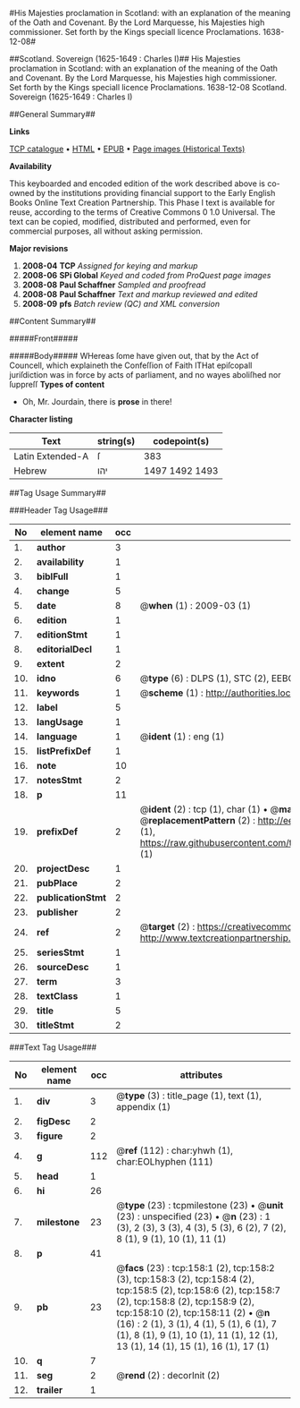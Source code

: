 #His Majesties proclamation in Scotland: with an explanation of the meaning of the Oath and Covenant. By the Lord Marquesse, his Majesties high commissioner. Set forth by the Kings speciall licence Proclamations. 1638-12-08#

##Scotland. Sovereign (1625-1649 : Charles I)##
His Majesties proclamation in Scotland: with an explanation of the meaning of the Oath and Covenant. By the Lord Marquesse, his Majesties high commissioner. Set forth by the Kings speciall licence
Proclamations. 1638-12-08
Scotland. Sovereign (1625-1649 : Charles I)

##General Summary##

**Links**

[TCP catalogue](http://www.ota.ox.ac.uk/tcp/)  • 
[HTML](http://tei.it.ox.ac.uk/tcp/Texts-HTML/free/A68/A68712.html)  • 
[EPUB](http://tei.it.ox.ac.uk/tcp/Texts-EPUB/free/A68/A68712.epub) • 
[Page images (Historical Texts)](https://data.historicaltexts.jisc.ac.uk/view?pubId=eebo-99835925e&pageId=eebo-99835925e-158-1)

**Availability**

This keyboarded and encoded edition of the
	       work described above is co-owned by the institutions
	       providing financial support to the Early English Books
	       Online Text Creation Partnership. This Phase I text is
	       available for reuse, according to the terms of Creative
	       Commons 0 1.0 Universal. The text can be copied,
	       modified, distributed and performed, even for
	       commercial purposes, all without asking permission.

**Major revisions**

1. __2008-04__ __TCP__ *Assigned for keying and markup*
1. __2008-06__ __SPi Global__ *Keyed and coded from ProQuest page images*
1. __2008-08__ __Paul Schaffner__ *Sampled and proofread*
1. __2008-08__ __Paul Schaffner__ *Text and markup reviewed and edited*
1. __2008-09__ __pfs__ *Batch review (QC) and XML conversion*

##Content Summary##

#####Front#####

#####Body#####
WHereas ſome have given out, that by the Act of Councell, which explaineth the Confeſſion of Faith lTHat epiſcopall juriſdiction was in force by acts of parliament, and no wayes aboliſhed nor ſuppreſſ
**Types of content**

  * Oh, Mr. Jourdain, there is **prose** in there!

**Character listing**


|Text|string(s)|codepoint(s)|
|---|---|---|
|Latin Extended-A|ſ|383|
|Hebrew|יהו|1497 1492 1493|

##Tag Usage Summary##

###Header Tag Usage###

|No|element name|occ|attributes|
|---|---|---|---|
|1.|__author__|3||
|2.|__availability__|1||
|3.|__biblFull__|1||
|4.|__change__|5||
|5.|__date__|8| @__when__ (1) : 2009-03 (1)|
|6.|__edition__|1||
|7.|__editionStmt__|1||
|8.|__editorialDecl__|1||
|9.|__extent__|2||
|10.|__idno__|6| @__type__ (6) : DLPS (1), STC (2), EEBO-CITATION (1), PROQUEST (1), VID (1)|
|11.|__keywords__|1| @__scheme__ (1) : http://authorities.loc.gov/ (1)|
|12.|__label__|5||
|13.|__langUsage__|1||
|14.|__language__|1| @__ident__ (1) : eng (1)|
|15.|__listPrefixDef__|1||
|16.|__note__|10||
|17.|__notesStmt__|2||
|18.|__p__|11||
|19.|__prefixDef__|2| @__ident__ (2) : tcp (1), char (1)  •  @__matchPattern__ (2) : ([0-9\-]+):([0-9IVX]+) (1), (.+) (1)  •  @__replacementPattern__ (2) : http://eebo.chadwyck.com/downloadtiff?vid=$1&page=$2 (1), https://raw.githubusercontent.com/textcreationpartnership/Texts/master/tcpchars.xml#$1 (1)|
|20.|__projectDesc__|1||
|21.|__pubPlace__|2||
|22.|__publicationStmt__|2||
|23.|__publisher__|2||
|24.|__ref__|2| @__target__ (2) : https://creativecommons.org/publicdomain/zero/1.0/ (1), http://www.textcreationpartnership.org/docs/. (1)|
|25.|__seriesStmt__|1||
|26.|__sourceDesc__|1||
|27.|__term__|3||
|28.|__textClass__|1||
|29.|__title__|5||
|30.|__titleStmt__|2||


###Text Tag Usage###

|No|element name|occ|attributes|
|---|---|---|---|
|1.|__div__|3| @__type__ (3) : title_page (1), text (1), appendix (1)|
|2.|__figDesc__|2||
|3.|__figure__|2||
|4.|__g__|112| @__ref__ (112) : char:yhwh (1), char:EOLhyphen (111)|
|5.|__head__|1||
|6.|__hi__|26||
|7.|__milestone__|23| @__type__ (23) : tcpmilestone (23)  •  @__unit__ (23) : unspecified (23)  •  @__n__ (23) : 1 (3), 2 (3), 3 (3), 4 (3), 5 (3), 6 (2), 7 (2), 8 (1), 9 (1), 10 (1), 11 (1)|
|8.|__p__|41||
|9.|__pb__|23| @__facs__ (23) : tcp:158:1 (2), tcp:158:2 (3), tcp:158:3 (2), tcp:158:4 (2), tcp:158:5 (2), tcp:158:6 (2), tcp:158:7 (2), tcp:158:8 (2), tcp:158:9 (2), tcp:158:10 (2), tcp:158:11 (2)  •  @__n__ (16) : 2 (1), 3 (1), 4 (1), 5 (1), 6 (1), 7 (1), 8 (1), 9 (1), 10 (1), 11 (1), 12 (1), 13 (1), 14 (1), 15 (1), 16 (1), 17 (1)|
|10.|__q__|7||
|11.|__seg__|2| @__rend__ (2) : decorInit (2)|
|12.|__trailer__|1||
